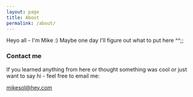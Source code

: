 ```yaml
---
layout: page
title: About
permalink: /about/
---
```


Heyo all - I'm Mike :) Maybe one day I'll figure out what to put here ^^;;

### Contact me

If you learned anything from here or thought something was cool or just want
to say hi - feel free to email me:

[mikesol@hey.com](mailto:mikesol@hey.com)
